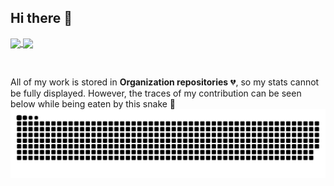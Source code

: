 ## Hi there 👋

<a href="https://github.com/zulianadryan/github-readme-stats">
  <picture>
  <source
    srcset="https://github-readme-stats.vercel.app/api?username=zulianadryan&show_icons=true&theme=dark&include_all_commits=true&hide_rank=true&hide=stars&show=prs_merged,prs_merged_percentage"
    media="(prefers-color-scheme: dark)"
  />
  <source
    srcset="https://github-readme-stats.vercel.app/api?username=zulianadryan&show_icons=true&include_all_commits=true&hide_rank=true&hide=stars&show=prs_merged,prs_merged_percentage"
    media="(prefers-color-scheme: light), (prefers-color-scheme: no-preference)"
  />
  <img height=230 align="center" src="https://github-readme-stats.vercel.app/api?username=zulianadryan&show_icons=true&layout=compact&langs_count=8&card_width=270" />
</picture>
</a>
<a href="https://github.com/zulianadryan/convoychat">
   <picture>
  <source
    srcset="https://github-readme-stats.vercel.app/api/top-langs?username=zulianadryan&show_icons=true&theme=dark&card_width=520"
    media="(prefers-color-scheme: dark)"
  />
  <source
    srcset="https://github-readme-stats.vercel.app/api/top-langs?username=zulianadryan&show_icons=true&card_width=520"
    media="(prefers-color-scheme: light), (prefers-color-scheme: no-preference)"
  />
  <img height=230 align="center" src="https://github-readme-stats.vercel.app/api/top-langs?username=zulianadryan&layout=compact&langs_count=8" />
</picture>
   </a>
<!--    <a href="https://git.io/streak-stats"><img src="https://streak-stats.demolab.com?user=zulianadryan&theme=github-dark-blue&exclude_days=Sun%2CSat" alt="GitHub Streak" /></a> -->

<br><div>All of my work is stored in __Organization repositories__ 💔, so my stats cannot be fully displayed. However, the traces of my contribution can be seen below while being eaten by this snake 🐍</div>
<picture>
  <source media="(prefers-color-scheme: dark)" srcset="https://raw.githubusercontent.com/platane/platane/output/github-contribution-grid-snake-dark.svg">
  <source media="(prefers-color-scheme: light)" srcset="https://raw.githubusercontent.com/platane/platane/output/github-contribution-grid-snake.svg">
  <img alt="github contribution grid snake animation" src="https://raw.githubusercontent.com/platane/platane/output/github-contribution-grid-snake.svg">
</picture>
